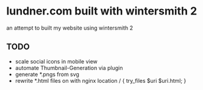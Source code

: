 # lundner.com built with wintersmith 2

an attempt to built my website using wintersmith 2

## TODO

- scale social icons in mobile view
- automate Thumbnail-Generation via plugin
- generate *.pngs from svg
- rewrite *.html files on with nginx location / { try_files $uri $uri.html; }
